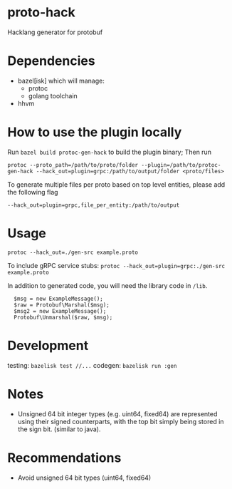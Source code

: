 # proto-hack
Hacklang generator for protobuf

# Dependencies
- bazel[isk] which will manage:
  - protoc
  - golang toolchain
- hhvm

# How to use the plugin locally
Run `bazel build protoc-gen-hack` to build the plugin binary; Then run

```
protoc --proto_path=/path/to/proto/folder --plugin=/path/to/protoc-gen-hack --hack_out=plugin=grpc:/path/to/output/folder <proto/files>
```

To generate multiple files per proto based on top level entities, please add the following flag

```
--hack_out=plugin=grpc,file_per_entity:/path/to/output
```

# Usage
`protoc --hack_out=./gen-src example.proto`

To include gRPC service stubs:
`protoc --hack_out=plugin=grpc:./gen-src example.proto`

In addition to generated code, you will need the library code in `/lib`.

```
  $msg = new ExampleMessage();
  $raw = Protobuf\Marshal($msg);
  $msg2 = new ExampleMessage(); 
  Protobuf\Unmarshal($raw, $msg);
```

# Development
testing: `bazelisk test //...`
codegen: `bazelisk run :gen`

# Notes
- Unsigned 64 bit integer types (e.g. uint64, fixed64) are represented using
their signed counterparts, with the top bit simply being stored in the sign bit.
(similar to java).

# Recommendations
- Avoid unsigned 64 bit types (uint64, fixed64)
